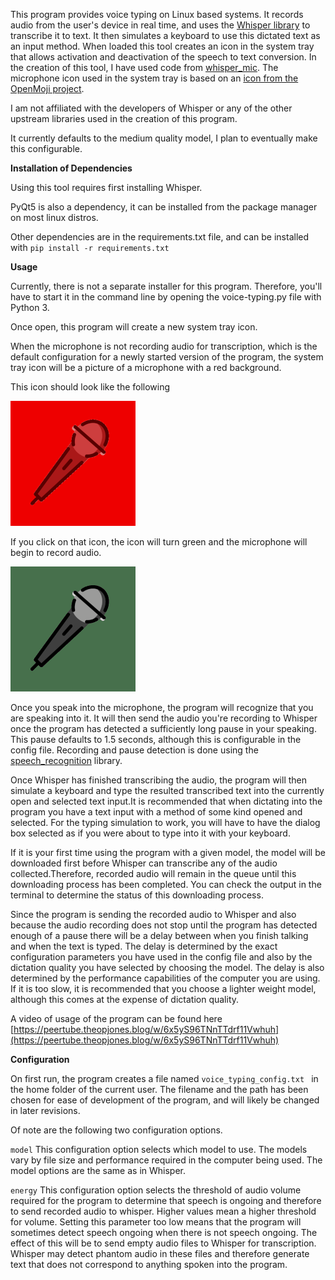This program provides voice typing on Linux based systems. It records audio from the user's device in real time, and uses the [Whisper library](https://github.com/openai/whisper) to transcribe it to text. It then simulates a keyboard to use this dictated text as an input method. When loaded this tool creates an icon in the system tray that allows activation and deactivation of the speech to text conversion. In the creation of this tool, I have used code from [whisper_mic](https://github.com/mallorbc/whisper_mic). The microphone icon used in the system tray is based on an [icon from the OpenMoji project](https://openmoji.org/library/emoji-1F3A4/). 

I am not affiliated with the developers of Whisper or any of the other upstream libraries used in the creation of this program.
 
It currently defaults to the medium quality model, I plan to eventually make this configurable.  

**Installation of Dependencies**

Using this tool requires first installing Whisper. 

PyQt5 is also a dependency, it can be installed from the package manager on most linux distros. 

Other dependencies are in the requirements.txt file, and can be installed with `pip install -r requirements.txt`

**Usage** 

 Currently, there is not a separate installer for this program. Therefore, you'll have to start it in the command line by opening the voice-typing.py file with Python 3.
  
 Once open, this program will create a new system tray icon. 
 
 When the microphone is not recording audio for transcription, which is the default configuration for a newly started version of the program, the system tray icon will be a picture of a microphone with a red background.
  
 This icon should look like the following 
 
 ![Microphone with red background](1F507_color.png)
 
 If you click on that icon, the icon will turn green and the microphone will begin to record audio.
 
 ![Green Microphone Icon](1F3A4_color.png)
 
 Once you speak into the microphone, the program will recognize that you are speaking into it. It will then send the audio you're recording to Whisper once the program has detected a sufficiently long pause in your speaking. This pause defaults to 1.5 seconds, although this is configurable in the config file. Recording and pause detection is done using the [speech_recognition](https://pypi.org/project/SpeechRecognition/) library.
 
 Once Whisper has finished transcribing the audio, the program will then simulate a keyboard and type the resulted transcribed text into the currently open and selected text input.It is recommended that when dictating into the program you have a text input with a method of some kind opened and selected. For the typing simulation to work, you will have to have the dialog box selected as if you were about to type into it with your keyboard.
 
  If it is your first time using the program with a given model, the model will be downloaded first before Whisper can transcribe any of the audio collected.Therefore, recorded audio will remain in the queue until this downloading process has been completed. You can check the output in the terminal to determine the status of this downloading process.
   
Since the program is sending the recorded audio to Whisper and also because the audio recording does not stop until the program has detected enough of a pause there will be a delay between when you finish talking and when the text is typed.  The delay is determined by the exact configuration parameters you have used in the config file and also by the dictation quality you have selected by choosing the model.  The delay is also determined by the performance capabilities of the computer you are using. If it is too slow, it is recommended that you choose a lighter weight model, although this comes at the expense of dictation quality.
 
 A video of usage of the program can be found here [https://peertube.theopjones.blog/w/6x5yS96TNnTTdrf11Vwhuh](https://peertube.theopjones.blog/w/6x5yS96TNnTTdrf11Vwhuh) 
 
**Configuration**

On first run, the program creates a file named `voice_typing_config.txt ` in the home folder of the current user. The filename and the path has been chosen for ease of development of the program, and will likely be changed in later revisions. 

Of note are the following two configuration options. 

`model`  This configuration option selects which model to use. The models vary by file size and performance required in the computer being used. The model options are the same as in Whisper. 

`energy`  This configuration option selects the threshold of audio volume required for the program to determine that speech is ongoing and therefore to send recorded audio to whisper. Higher values mean a higher threshold for volume. Setting this parameter too low means that the program will sometimes detect speech ongoing when there is not speech ongoing. The effect of this will be to send empty audio files to Whisper for transcription. Whisper may detect phantom audio in these files and therefore generate text that does not correspond to anything spoken into the program.
 



 
  
  